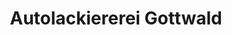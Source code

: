 ---
title: "Autolackiererei Gottwald"
url: /greifswald/autolackiererei-gottwald/
shop: Autowerkstatt
---